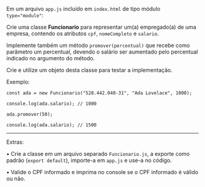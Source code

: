 Em um arquivo `app.js` incluído em `index.html` de tipo módulo `type="module"`:

Crie uma classe **Funcionario** para representar um(a) empregado(a) de uma empresa, contendo os atributos `cpf`, `nomeCompleto` e `salario`.

Implemente também um método `promover(percentual)` que recebe como parâmetro um percentual, devendo o salário ser aumentado pelo percentual indicado no argumento do método.

Crie e utilize um objeto desta classe para testar a implementação.

Exemplo:

```
const ada = new Funcionario("528.442.040-31", "Ada Lovelace", 1000);

console.log(ada.salario); // 1000

ada.promover(50);

console.log(ada.salario); // 1500
```

---

Extras:

• Crie a classe em um arquivo separado `Funcionario.js`, a exporte como padrão (`export default`), importe-a em `app.js` e use-a no código.

• Valide o CPF informado e imprima no console se o CPF informado é válido ou não.

